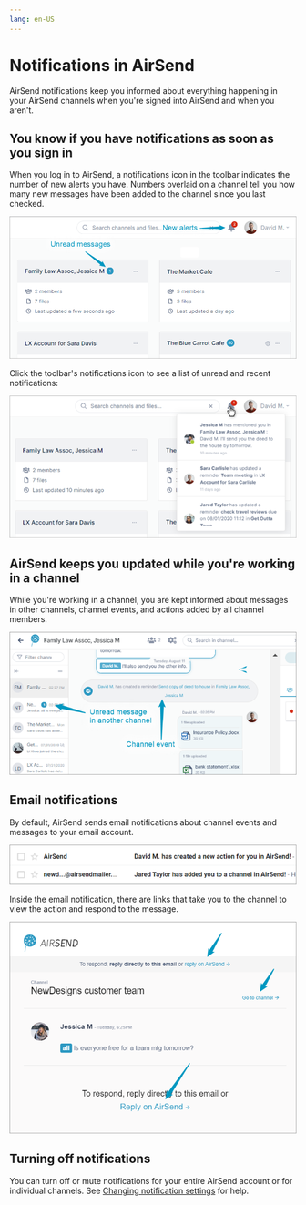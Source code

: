 ```yaml
---
lang: en-US
---
```


# Notifications in AirSend

AirSend notifications keep you informed about everything happening in your AirSend channels when you're signed into AirSend and when you aren't.

## You know if you have notifications as soon as you sign in

When you log in to AirSend, a notifications icon in the toolbar indicates the number of new alerts you have. Numbers overlaid on a channel tell you how many new messages have been added to the channel since you last checked.

![](../assets/notifications/notifications.png)

Click the toolbar's notifications icon to see a list of unread and recent notifications:

![](../assets/notifications/notifications-dropdown.png)

## AirSend keeps you updated while you're working in a channel

While you're working in a channel, you are kept informed about messages in other channels, channel events, and actions added by all channel members.

![](../assets/notifications/notifications-channel.png)

## Email notifications

By default, AirSend sends email notifications about channel events and messages to your email account. 

![](../assets/notifications/notifications-email.png)

Inside the email notification, there are links that take you to the channel to view the action and respond to the message.

![](../assets/notifications/notifications-email-links.png)

## Turning off notifications

You can turn off or mute notifications for your entire AirSend account or for individual channels. See [Changing notification settings]() for help.